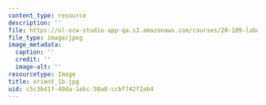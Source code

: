 ```yaml
---
content_type: resource
description: ''
file: https://ol-ocw-studio-app-qa.s3.amazonaws.com/courses/20-109-laboratory-fundamentals-in-biological-engineering-spring-2010/c5c3bd1f40da1ebc50a8ccbf742f2ab4_orient_1b.jpg
file_type: image/jpeg
image_metadata:
  caption: ''
  credit: ''
  image-alt: ''
resourcetype: Image
title: orient_1b.jpg
uid: c5c3bd1f-40da-1ebc-50a8-ccbf742f2ab4
---
```

